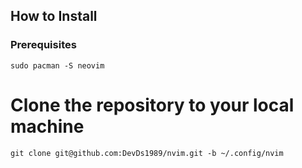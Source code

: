 ## How to Install

### Prerequisites
```
sudo pacman -S neovim
```



# Clone the repository to your local machine
```
git clone git@github.com:DevDs1989/nvim.git -b ~/.config/nvim

```
